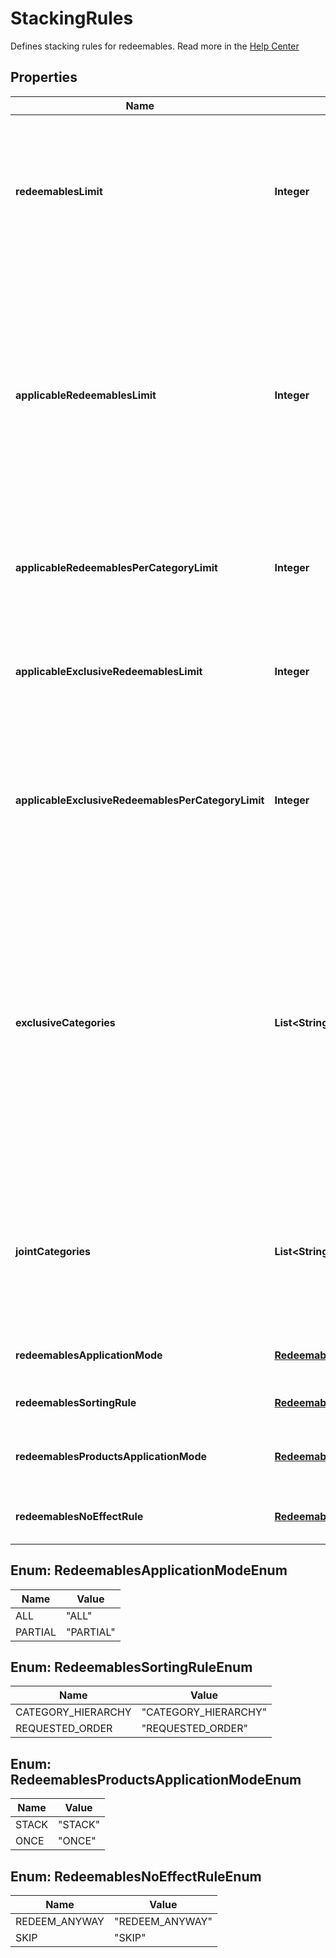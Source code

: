 

# StackingRules

Defines stacking rules for redeemables. Read more in the [Help Center](https://support.voucherify.io/article/604-stacking-rules)

## Properties

| Name | Type | Description |
|------------ | ------------- | ------------- |
|**redeemablesLimit** | **Integer** | Defines how many redeemables can be sent in one stacking request (note: more redeemables means more processing time!). |
|**applicableRedeemablesLimit** | **Integer** | Defines how many of the sent redeemables will be applied to the order. For example, a user can select 30 discounts but only 5 will be applied to the order and the remaining will be labelled as SKIPPED. |
|**applicableRedeemablesPerCategoryLimit** | **Integer** | Defines how many redeemables per category can be applied in one request. |
|**applicableExclusiveRedeemablesLimit** | **Integer** | Defines how many redeemables with an exclusive category can be applied in one request. |
|**applicableExclusiveRedeemablesPerCategoryLimit** | **Integer** | Defines how many redeemables with an exclusive category per category in stacking rules can be applied in one request. |
|**exclusiveCategories** | **List&lt;String&gt;** | Lists all exclusive categories. A redeemable from a campaign with an exclusive category is the only redeemable to be redeemed when applied with redeemables from other campaigns unless these campaigns are exclusive or joint. |
|**jointCategories** | **List&lt;String&gt;** | Lists all joint categories. A campaign with a joint category is always applied regardless of the exclusivity of other campaigns. |
|**redeemablesApplicationMode** | [**RedeemablesApplicationModeEnum**](#RedeemablesApplicationModeEnum) | Defines redeemables application mode. |
|**redeemablesSortingRule** | [**RedeemablesSortingRuleEnum**](#RedeemablesSortingRuleEnum) | Defines redeemables sorting rule. |
|**redeemablesProductsApplicationMode** | [**RedeemablesProductsApplicationModeEnum**](#RedeemablesProductsApplicationModeEnum) | Defines redeemables products application mode. |
|**redeemablesNoEffectRule** | [**RedeemablesNoEffectRuleEnum**](#RedeemablesNoEffectRuleEnum) | Defines redeemables no effect rule. |



## Enum: RedeemablesApplicationModeEnum

| Name | Value |
|---- | -----|
| ALL | &quot;ALL&quot; |
| PARTIAL | &quot;PARTIAL&quot; |



## Enum: RedeemablesSortingRuleEnum

| Name | Value |
|---- | -----|
| CATEGORY_HIERARCHY | &quot;CATEGORY_HIERARCHY&quot; |
| REQUESTED_ORDER | &quot;REQUESTED_ORDER&quot; |



## Enum: RedeemablesProductsApplicationModeEnum

| Name | Value |
|---- | -----|
| STACK | &quot;STACK&quot; |
| ONCE | &quot;ONCE&quot; |



## Enum: RedeemablesNoEffectRuleEnum

| Name | Value |
|---- | -----|
| REDEEM_ANYWAY | &quot;REDEEM_ANYWAY&quot; |
| SKIP | &quot;SKIP&quot; |



